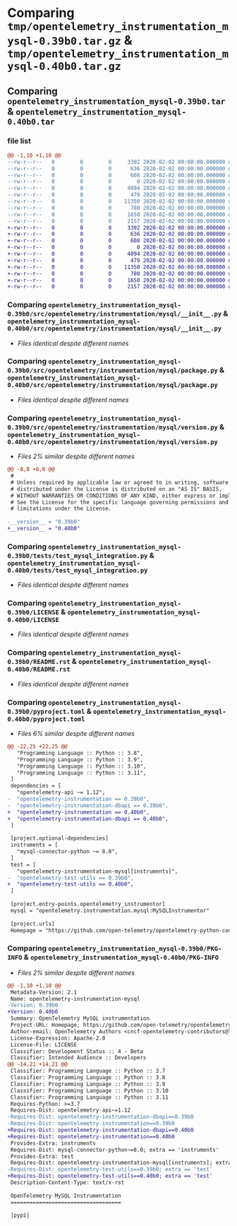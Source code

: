 # Comparing `tmp/opentelemetry_instrumentation_mysql-0.39b0.tar.gz` & `tmp/opentelemetry_instrumentation_mysql-0.40b0.tar.gz`

## Comparing `opentelemetry_instrumentation_mysql-0.39b0.tar` & `opentelemetry_instrumentation_mysql-0.40b0.tar`

### file list

```diff
@@ -1,10 +1,10 @@
--rw-r--r--   0        0        0     3392 2020-02-02 00:00:00.000000 opentelemetry_instrumentation_mysql-0.39b0/src/opentelemetry/instrumentation/mysql/__init__.py
--rw-r--r--   0        0        0      636 2020-02-02 00:00:00.000000 opentelemetry_instrumentation_mysql-0.39b0/src/opentelemetry/instrumentation/mysql/package.py
--rw-r--r--   0        0        0      608 2020-02-02 00:00:00.000000 opentelemetry_instrumentation_mysql-0.39b0/src/opentelemetry/instrumentation/mysql/version.py
--rw-r--r--   0        0        0        0 2020-02-02 00:00:00.000000 opentelemetry_instrumentation_mysql-0.39b0/tests/__init__.py
--rw-r--r--   0        0        0     4094 2020-02-02 00:00:00.000000 opentelemetry_instrumentation_mysql-0.39b0/tests/test_mysql_integration.py
--rw-r--r--   0        0        0      479 2020-02-02 00:00:00.000000 opentelemetry_instrumentation_mysql-0.39b0/.gitignore
--rw-r--r--   0        0        0    11350 2020-02-02 00:00:00.000000 opentelemetry_instrumentation_mysql-0.39b0/LICENSE
--rw-r--r--   0        0        0      780 2020-02-02 00:00:00.000000 opentelemetry_instrumentation_mysql-0.39b0/README.rst
--rw-r--r--   0        0        0     1650 2020-02-02 00:00:00.000000 opentelemetry_instrumentation_mysql-0.39b0/pyproject.toml
--rw-r--r--   0        0        0     2157 2020-02-02 00:00:00.000000 opentelemetry_instrumentation_mysql-0.39b0/PKG-INFO
+-rw-r--r--   0        0        0     3392 2020-02-02 00:00:00.000000 opentelemetry_instrumentation_mysql-0.40b0/src/opentelemetry/instrumentation/mysql/__init__.py
+-rw-r--r--   0        0        0      636 2020-02-02 00:00:00.000000 opentelemetry_instrumentation_mysql-0.40b0/src/opentelemetry/instrumentation/mysql/package.py
+-rw-r--r--   0        0        0      608 2020-02-02 00:00:00.000000 opentelemetry_instrumentation_mysql-0.40b0/src/opentelemetry/instrumentation/mysql/version.py
+-rw-r--r--   0        0        0        0 2020-02-02 00:00:00.000000 opentelemetry_instrumentation_mysql-0.40b0/tests/__init__.py
+-rw-r--r--   0        0        0     4094 2020-02-02 00:00:00.000000 opentelemetry_instrumentation_mysql-0.40b0/tests/test_mysql_integration.py
+-rw-r--r--   0        0        0      479 2020-02-02 00:00:00.000000 opentelemetry_instrumentation_mysql-0.40b0/.gitignore
+-rw-r--r--   0        0        0    11350 2020-02-02 00:00:00.000000 opentelemetry_instrumentation_mysql-0.40b0/LICENSE
+-rw-r--r--   0        0        0      780 2020-02-02 00:00:00.000000 opentelemetry_instrumentation_mysql-0.40b0/README.rst
+-rw-r--r--   0        0        0     1650 2020-02-02 00:00:00.000000 opentelemetry_instrumentation_mysql-0.40b0/pyproject.toml
+-rw-r--r--   0        0        0     2157 2020-02-02 00:00:00.000000 opentelemetry_instrumentation_mysql-0.40b0/PKG-INFO
```

### Comparing `opentelemetry_instrumentation_mysql-0.39b0/src/opentelemetry/instrumentation/mysql/__init__.py` & `opentelemetry_instrumentation_mysql-0.40b0/src/opentelemetry/instrumentation/mysql/__init__.py`

 * *Files identical despite different names*

### Comparing `opentelemetry_instrumentation_mysql-0.39b0/src/opentelemetry/instrumentation/mysql/package.py` & `opentelemetry_instrumentation_mysql-0.40b0/src/opentelemetry/instrumentation/mysql/package.py`

 * *Files identical despite different names*

### Comparing `opentelemetry_instrumentation_mysql-0.39b0/src/opentelemetry/instrumentation/mysql/version.py` & `opentelemetry_instrumentation_mysql-0.40b0/src/opentelemetry/instrumentation/mysql/version.py`

 * *Files 2% similar despite different names*

```diff
@@ -8,8 +8,8 @@
 #
 # Unless required by applicable law or agreed to in writing, software
 # distributed under the License is distributed on an "AS IS" BASIS,
 # WITHOUT WARRANTIES OR CONDITIONS OF ANY KIND, either express or implied.
 # See the License for the specific language governing permissions and
 # limitations under the License.
 
-__version__ = "0.39b0"
+__version__ = "0.40b0"
```

### Comparing `opentelemetry_instrumentation_mysql-0.39b0/tests/test_mysql_integration.py` & `opentelemetry_instrumentation_mysql-0.40b0/tests/test_mysql_integration.py`

 * *Files identical despite different names*

### Comparing `opentelemetry_instrumentation_mysql-0.39b0/LICENSE` & `opentelemetry_instrumentation_mysql-0.40b0/LICENSE`

 * *Files identical despite different names*

### Comparing `opentelemetry_instrumentation_mysql-0.39b0/README.rst` & `opentelemetry_instrumentation_mysql-0.40b0/README.rst`

 * *Files identical despite different names*

### Comparing `opentelemetry_instrumentation_mysql-0.39b0/pyproject.toml` & `opentelemetry_instrumentation_mysql-0.40b0/pyproject.toml`

 * *Files 6% similar despite different names*

```diff
@@ -22,25 +22,25 @@
   "Programming Language :: Python :: 3.8",
   "Programming Language :: Python :: 3.9",
   "Programming Language :: Python :: 3.10",
   "Programming Language :: Python :: 3.11",
 ]
 dependencies = [
   "opentelemetry-api ~= 1.12",
-  "opentelemetry-instrumentation == 0.39b0",
-  "opentelemetry-instrumentation-dbapi == 0.39b0",
+  "opentelemetry-instrumentation == 0.40b0",
+  "opentelemetry-instrumentation-dbapi == 0.40b0",
 ]
 
 [project.optional-dependencies]
 instruments = [
   "mysql-connector-python ~= 8.0",
 ]
 test = [
   "opentelemetry-instrumentation-mysql[instruments]",
-  "opentelemetry-test-utils == 0.39b0",
+  "opentelemetry-test-utils == 0.40b0",
 ]
 
 [project.entry-points.opentelemetry_instrumentor]
 mysql = "opentelemetry.instrumentation.mysql:MySQLInstrumentor"
 
 [project.urls]
 Homepage = "https://github.com/open-telemetry/opentelemetry-python-contrib/tree/main/instrumentation/opentelemetry-instrumentation-mysql"
```

### Comparing `opentelemetry_instrumentation_mysql-0.39b0/PKG-INFO` & `opentelemetry_instrumentation_mysql-0.40b0/PKG-INFO`

 * *Files 2% similar despite different names*

```diff
@@ -1,10 +1,10 @@
 Metadata-Version: 2.1
 Name: opentelemetry-instrumentation-mysql
-Version: 0.39b0
+Version: 0.40b0
 Summary: OpenTelemetry MySQL instrumentation
 Project-URL: Homepage, https://github.com/open-telemetry/opentelemetry-python-contrib/tree/main/instrumentation/opentelemetry-instrumentation-mysql
 Author-email: OpenTelemetry Authors <cncf-opentelemetry-contributors@lists.cncf.io>
 License-Expression: Apache-2.0
 License-File: LICENSE
 Classifier: Development Status :: 4 - Beta
 Classifier: Intended Audience :: Developers
@@ -14,21 +14,21 @@
 Classifier: Programming Language :: Python :: 3.7
 Classifier: Programming Language :: Python :: 3.8
 Classifier: Programming Language :: Python :: 3.9
 Classifier: Programming Language :: Python :: 3.10
 Classifier: Programming Language :: Python :: 3.11
 Requires-Python: >=3.7
 Requires-Dist: opentelemetry-api~=1.12
-Requires-Dist: opentelemetry-instrumentation-dbapi==0.39b0
-Requires-Dist: opentelemetry-instrumentation==0.39b0
+Requires-Dist: opentelemetry-instrumentation-dbapi==0.40b0
+Requires-Dist: opentelemetry-instrumentation==0.40b0
 Provides-Extra: instruments
 Requires-Dist: mysql-connector-python~=8.0; extra == 'instruments'
 Provides-Extra: test
 Requires-Dist: opentelemetry-instrumentation-mysql[instruments]; extra == 'test'
-Requires-Dist: opentelemetry-test-utils==0.39b0; extra == 'test'
+Requires-Dist: opentelemetry-test-utils==0.40b0; extra == 'test'
 Description-Content-Type: text/x-rst
 
 OpenTelemetry MySQL Instrumentation
 ===================================
 
 |pypi|
```

